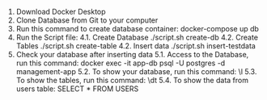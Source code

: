  1. Download Docker Desktop
 2. Clone Database from Git to your computer
 3. Run this command to create database container: 
      docker-compose up db
 4. Run the Script file:
    4.1. Create Database
          ./script.sh create-db
    4.2. Create Tables
         ./script.sh create-table
    4.2. Insert data 
          ./script.sh insert-testdata
  5. Check your database after inserting data
     5.1. Access to the Database, run this command:
      docker exec -it app-db psql -U postgres -d management-app
     5.2. To show your database, run this command:
      \l
     5.3. To show the tables, run this command:
      \dt
     5.4. To show the data from users table:
      SELECT * FROM USERS
      
     
